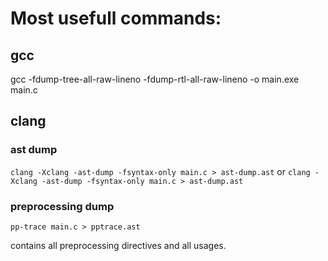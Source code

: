 # Most usefull commands:

## gcc
gcc -fdump-tree-all-raw-lineno   -fdump-rtl-all-raw-lineno -o main.exe main.c


## clang

### ast dump

 `clang -Xclang -ast-dump -fsyntax-only main.c > ast-dump.ast`
or 
 `clang -Xclang -ast-dump -fsyntax-only main.c > ast-dump.ast`
### preprocessing dump

`pp-trace main.c > pptrace.ast` 

contains all preprocessing directives and all usages.
